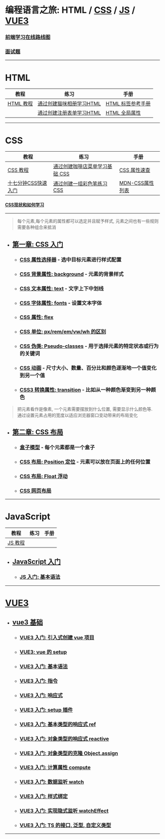 # 编程语言之旅: HTML / [CSS] / [JS] / [VUE3]

### [前端学习在线路线图](https://objtube.github.io/front-end-roadmap/#/)

### [面试题](https://vue3js.cn/interview/vue/bind.html#%E4%B8%80%E3%80%81%E4%BB%80%E4%B9%88%E6%98%AF%E5%8F%8C%E5%90%91%E7%BB%91%E5%AE%9A)

---

# HTML

| 教程        | 练习               | 手册            |
|-----------|------------------|---------------|
| [HTML 教程] | [通过创建猫咪相册学习HTML] | [HTML 标签参考手册] |
|           | [通过创建注册表单学习HTML] | [HTML 全局属性]   |

---

# CSS

| 教程            | 练习                  | 手册            |
|---------------|---------------------|---------------|
| [CSS 教程]      | [通过创建咖啡店菜单学习基础 CSS] | [CSS 属性速查]    |
| [十七分钟CSS快速入门] | [通过创建一组彩色笔练习 CSS]   | [MDN-CSS属性列表] |

#### [CSS现状和如何学习](https://w3cplus.medium.com/css%E7%8E%B0%E7%8A%B6%E5%92%8C%E5%A6%82%E4%BD%95%E5%AD%A6%E4%B9%A0-1ac786328761)

---

> 每个元素,每个元素的属性都可以选定并且赋予样式, 元素之间也有一些规则需要各种组合来抵消

- ## [第一章: CSS 入门](css/1_introduction/README.md)
    - ### [CSS 属性选择器](css/1_introduction/1_syntax/README.md) - 选中目标元素进行样式配置
    - ### [CSS 背景属性: background](css/1_introduction/2_background/README.md) - 元素的背景样式
    - ### [CSS 文本属性: text](css/1_introduction/3_text/README.md) - 文字上下中划线
    - ### [CSS 字体属性: fonts](css/1_introduction/4_fonts/README.md) - 设置文本字体
    - ### [CSS 属性: flex](css/1_introduction/5_flex/README.md)
    - ### [CSS 单位: px/rem/em/vw/wh 的区别](css/2_foundation/5_unit/README.md)
    - ### [CSS 伪类: Pseudo-classes](css/2_foundation/6_pseudo_classes/README.md) - 用于选择元素的特定状态或行为的关键词
    - ### [CSS 动画](css/2_foundation/7_movie/README.md) - 尺寸大小、数量、百分比和颜色逐渐地一个值变化到另一个值
    - ### [CSS3 转换属性: transition](css/2_foundation/8_transition/README.md) - 比如从一种颜色渐变到另一种颜色

> 把元素看作是像素, 一个元素需要摆放到什么位置, 需要显示什么颜色等.  
> 通过设置元素占用的宽度以适应浏览器窗口变动带来的布局变化

- ## [第二章: CSS 布局](css/2_foundation/README.md)
    - ### [盒子模型](css/2_foundation/1_box_model/README.md) - 每个元素都是一个盒子
    - ### [CSS 布局: Position 定位](css/2_foundation/2_position/README.md) - 元素可以放在页面上的任何位置
    - ### [CSS 布局: Float 浮动](css/2_foundation/3_float/README.md)
    - ### [CSS 网页布局](css/2_foundation/4_web_foundation/README.md)

---


# JavaScript

| 教程      | 练习 | 手册 |
|---------|----|----|
| [JS 教程] |    |    |

- ## [JavaScript 入门](js/1_introduction/README.md)
  - ### [JS 入门: 基本语法](js/1_introduction/1_vocabulary/README.md)



---

# [VUE3] 

- ## [vue3 基础](vue3/1_introduction/README.md)
  - ### [VUE3 入门: 引入式创建 vue 项目](vue3/1_introduction/1-intro/README.md)
  - ### [VUE3: vue 的 setup](vue3/1_introduction/2-setup/README.md)
  - ### [VUE3 入门: 基本语法](vue3/1_introduction/3-syntax/README.md)
  - ### [VUE3 入门: 指令](vue3/1_introduction/4-directives/README.md)
  - ### [VUE3 入门: 响应式](vue3/1_introduction/4-directives/README.md)
  - ### [VUE3 入门: setup 插件](vue3/1_introduction/6-setup-plugin/README.md)
  - ### [VUE3 入门: 基本类型的响应式 ref](vue3/1_introduction/vue-introduction/classe-files/7-ref/README.md)
  - ### [VUE3 入门: 对象类型的响应式 reactive](vue3/1_introduction/vue-introduction/classe-files/8-reactive/README.md)
  - ### [VUE3 入门: 对象类型的克隆 Object.assign](vue3/1_introduction/vue-introduction/classe-files/9-assign/README.md)
  - ### [VUE3 入门: 计算属性 compute](vue3/1_introduction/vue-introduction/classe-files/10-computed/Person.vue)
  - ### [VUE3 入门: 数据监听 watch](vue3/1_introduction/vue-introduction/classe-files/11-watch)
  - ### [VUE3 入门: 样式绑定](vue3/1_introduction/vue-introduction/classe-files/12-bind-class/Person.vue)
  - ### [VUE3 入门: 实现隐式监听 watchEffect](vue3/1_introduction/vue-introduction/classe-files/13-watchEffect/watchEffect.vue)
  - ### [VUE3 入门: TS 的接口, 泛型, 自定义类型](vue3/1_introduction/vue-introduction/classe-files/14-ts/Person.vue)


---


[HTML 教程]: https://www.runoob.com/html/html-tutorial.html

[通过创建猫咪相册学习HTML]: https://www.freecodecamp.org/chinese/learn/2022/responsive-web-design/learn-html-by-building-a-cat-photo-app/step-1

[通过创建注册表单学习HTML]: https://www.freecodecamp.org/chinese/learn/2022/responsive-web-design/learn-html-forms-by-building-a-registration-form/step-1

[HTML 标签参考手册]: https://www.runoob.com/tags/html-reference.html

[HTML 全局属性]:https://www.runoob.com/tags/ref-standardattributes.html

[十七分钟CSS快速入门]: https://www.bilibili.com/video/BV1Ci4y1W7H7/?spm_id_from=333.337.search-card.all.click&vd_source=b5c04f54b8a7ce0b4d5deef9989f7f9f

[通过创建咖啡店菜单学习基础 CSS]: https://www.freecodecamp.org/chinese/learn/2022/responsive-web-design/#learn-basic-css-by-building-a-cafe-menu

[通过创建一组彩色笔练习 CSS]: https://www.freecodecamp.org/chinese/learn/2022/responsive-web-design/learn-css-colors-by-building-a-set-of-colored-markers/step-1

[CSS 属性速查]: https://www.runoob.com/css/css-font.html

[CSS 教程]: https://www.runoob.com/css/css-tutorial.html

[CSS]: css/README.md

[MDN-CSS属性列表]: https://developer.mozilla.org/en-US/docs/Web/CSS/Reference

[JS]: js/README.md

[JS 教程]: https://zh.javascript.info/

[VUE3]: vue3/README.md